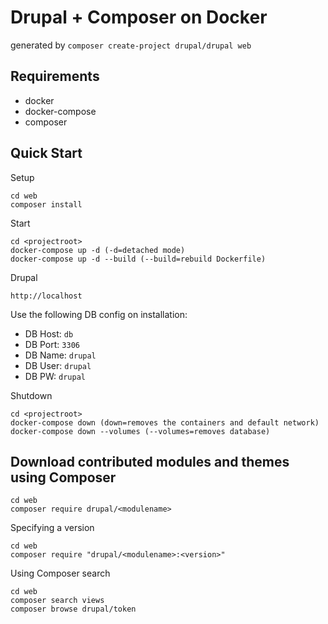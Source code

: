 # Drupal + Composer on Docker

generated by `composer create-project drupal/drupal web`


## Requirements

* docker
* docker-compose
* composer


## Quick Start

Setup
```
cd web
composer install
```

Start
```
cd <projectroot>
docker-compose up -d (-d=detached mode)
docker-compose up -d --build (--build=rebuild Dockerfile)
```

Drupal

`http://localhost`

Use the following DB config on installation:

- DB Host: `db`
- DB Port: `3306`
- DB Name: `drupal`
- DB User: `drupal`
- DB PW: `drupal`

Shutdown
```
cd <projectroot>
docker-compose down (down=removes the containers and default network)
docker-compose down --volumes (--volumes=removes database)
```

## Download contributed modules and themes using Composer

```
cd web
composer require drupal/<modulename>
```

Specifying a version
```
cd web
composer require "drupal/<modulename>:<version>" 
```

Using Composer search
```
cd web
composer search views
composer browse drupal/token 
```